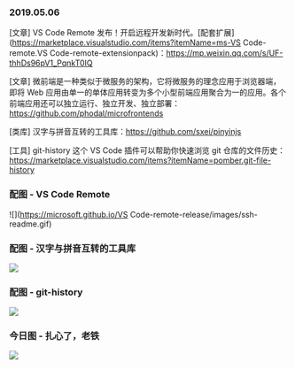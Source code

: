 ### 2019.05.06

[文章] VS Code Remote 发布！开启远程开发新时代。[配套扩展](https://marketplace.visualstudio.com/items?itemName=ms-VS Code-remote.VS Code-remote-extensionpack)：<https://mp.weixin.qq.com/s/UF-thhDs96pV1_PqnkT0IQ>

[文章] 微前端是一种类似于微服务的架构，它将微服务的理念应用于浏览器端，即将 Web 应用由单一的单体应用转变为多个小型前端应用聚合为一的应用。各个前端应用还可以独立运行、独立开发、独立部署：<https://github.com/phodal/microfrontends>

[类库] 汉字与拼音互转的工具库：<https://github.com/sxei/pinyinjs>

[工具] git-history 这个 VS Code 插件可以帮助你快速浏览 git 仓库的文件历史：<https://marketplace.visualstudio.com/items?itemName=pomber.git-file-history>

### 配图 - VS Code Remote
![](https://microsoft.github.io/VS Code-remote-release/images/ssh-readme.gif)

### 配图 - 汉字与拼音互转的工具库
![](http://qn.40zhe.com/WX20190506-095745@2x.png)

### 配图 - git-history
![](https://user-images.githubusercontent.com/1911623/52807635-d5043480-306a-11e9-9b03-351b7cda4936.gif)

### 今日图 - 扎心了，老铁
![](https://user-gold-cdn.xitu.io/2019/5/5/16a8663a5c60e3cd?imageView2/2/w/800/q/100)
